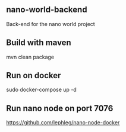 ## nano-world-backend

Back-end for the nano world project

## Build with maven

mvn clean package

## Run on docker

sudo docker-compose up -d

## Run nano node on port 7076

https://github.com/lephleg/nano-node-docker


